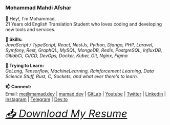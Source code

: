 ### Mohammad Mahdi Afshar

👋 Hey!, I'm Mohammad,</br>
21 Years old English Translation Student who loves coding and developing new tools and services.


**📄 Skills:**</br>
_JavaScript / TypeScript, React, NestJs, Python, Django, PHP, Laravel, Symfony, Rest, GraphQL, MySQL, MongoDB, Redis, PostgreSQL, InfluxDB, GitlabCi, Ci/CD, DevOps, Docker, Kuber, Git, Nginx, Figma_

**🎯 Trying to Learn:**</br>
_GoLang, Tensorflow, MachineLearning, Rainforcement Learning, Data Science Stuff, Rust, C, Sockets, and what ever there's to learn._

**📫 Connect:**</br>
Email: [me@mamad.dev](mailto:me@mamad.dev) 
| [mamad.dev](https://mamad.dev) 
| [GitLab](https://gitlab.com/reloadlife) 
| [Youtube](https://www.youtube.com/channel/UCjTZIBpln06RcS53oUIiCDA) 
| [Twitter](https://twitter.com/mamad_dev) 
| [Linkedin](https://www.linkedin.com/in/reloadlife/) 
| [Instagram](https://www.instagram.com/mamad.dev/) 
| [Telegram](https://t.me/reloadlife/) 
| [Dev.to](https://dev.to/mamad_dev) 

_<font size='6'>[📥 Download My Resume](https://mamad.dev/resume.pdf)</span>_
